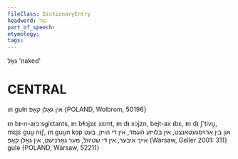 ```yaml
---
fileClass: DictionaryEntry
headword: גאָל
part_of_speech: 
etymology: 
tags: 
---
```

גאָל
'naked'

CENTRAL
========

ɩn guɫn אין גאָלן קאָפּ {POLAND, Wolbrom, 50196}

ᵻn bᵻ-n-arɔːsgiɛtants, ᵻn bɬɔjzɛ xɛmt, ᵻn dᵻ xɔjzn, bejt-ax ᵻbɛ, ᵻn dᵻ ʃ'tivu̯, mɛjɛ guu̯ nᵻʃ, ᵻn guu̯n kɔp און בין אַרויסגעטאַנצט, אין בלויזע העמד, אין די הויזן, בעט אײַך איבער, אין די שטיוול, מער גאָרנישט, אין גאָלן קאָפּ {Warsaw, Geller 2001: 311}
gulə {POLAND, Warsaw, 52211}